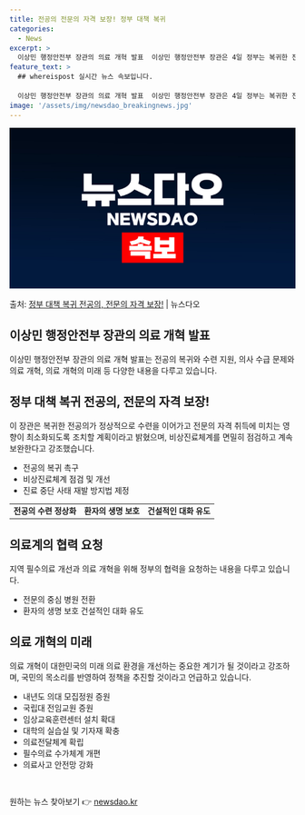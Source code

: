 ```yaml
---
title: 전공의 전문의 자격 보장! 정부 대책 복귀
categories:
  - News
excerpt: >
  이상민 행정안전부 장관의 의료 개혁 발표  이상민 행정안전부 장관은 4일 정부는 복귀한 전공의가 정상적으로 …
feature_text: >
  ## whereispost 실시간 뉴스 속보입니다.

  이상민 행정안전부 장관의 의료 개혁 발표  이상민 행정안전부 장관은 4일 정부는 복귀한 전공의가 정상적으로 …
image: '/assets/img/newsdao_breakingnews.jpg'
---
```


![뉴스다오 속보](/assets/img/newsdao_breakingnews.jpg)

<p>출처: <a href="https://newsdao.kr/4594" rel="dofollow">정부 대책 복귀 전공의, 전문의 자격 보장!</a> | 뉴스다오</p>

<h2 data-ke-size="size26">이상민 행정안전부 장관의 의료 개혁 발표</h2>
<p data-ke-size="size16">이상민 행정안전부 장관의 의료 개혁 발표는 전공의 복귀와 수련 지원, 의사 수급 문제와 의료 개혁, 의료 개혁의 미래 등 다양한 내용을 다루고 있습니다.</p>

<h2 data-ke-size="size24">정부 대책 복귀 전공의, 전문의 자격 보장!</h2>
<p data-ke-size="size16">이 장관은 복귀한 전공의가 정상적으로 수련을 이어가고 전문의 자격 취득에 미치는 영향이 최소화되도록 조치할 계획이라고 밝혔으며, 비상진료체계를 면밀히 점검하고 계속 보완한다고 강조했습니다.</p>
<ul>
    <li>전공의 복귀 촉구</li>
    <li>비상진료체계 점검 및 개선</li>
    <li>진료 중단 사태 재발 방지법 제정</li>
</ul>
<table>
	<tr>
		<td style="text-align: center; height: 17px;"><b>전공의 수련 정상화</b></td>
		<td style="text-align: center; height: 17px;"><b>환자의 생명 보호</b></td>
		<td style="text-align: center; height: 17px;"><b>건설적인 대화 유도</b></td>
	</tr>
</table>

<h2 data-ke-size="size24">의료계의 협력 요청</h2>
<p data-ke-size="size16">지역 필수의료 개선과 의료 개혁을 위해 정부의 협력을 요청하는 내용을 다루고 있습니다.</p>
<ul>
    <li>전문의 중심 병원 전환</li>
    <li>환자의 생명 보호 건설적인 대화 유도</li>
</ul>
<h2 data-ke-size="size24">의료 개혁의 미래</h2>
<p data-ke-size="size16">의료 개혁이 대한민국의 미래 의료 환경을 개선하는 중요한 계기가 될 것이라고 강조하며, 국민의 목소리를 반영하여 정책을 추진할 것이라고 언급하고 있습니다.</p>
<ul>
    <li>내년도 의대 모집정원 증원</li>
    <li>국립대 전임교원 증원</li>
    <li>임상교육훈련센터 설치 확대</li>
    <li>대학의 실습실 및 기자재 확충</li>
    <li>의료전달체계 확립</li>
    <li>필수의료 수가체계 개편</li>
    <li>의료사고 안전망 강화</li>
</ul>
<p data-ke-size="size16">&nbsp;</p> 

원하는 뉴스 찾아보기 👉 <a href="https://newsdao.kr" rel="dofollow">newsdao.kr</a>


